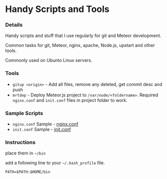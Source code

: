Handy Scripts and Tools
=======================

### Details

Handy scripts and stuff that I use regularly for git and Meteor development.

Common tasks for git, Meteor, nginx, apache, Node.js, upstart and other tools.

Commonly used on Ubunto Linux servers.

### Tools

* `gitup <origin>` - Add all files, remove any deleted, get commit desc and push
* `mrtdep` - Deploy Meteor.js project to `/var/node/<foldername>`. Required `nginx.conf` and `init.conf` files in project folder to work.

### Sample Scripts

* `nginx.conf` Sample - [nginx.conf](https://github.com/aaronthorp/handy-stuff/wiki/nginx.conf-for-Meteor.js-Project)
* `init.conf` Sample - [init.conf](https://github.com/aaronthorp/handy-stuff/wiki/init.conf-for-Meteor.js-Project)

### Instructions
 
place them in `~/bin`

add a following line to your `~/.bash_profile` file.

```
PATH=$PATH:$HOME/bin
```

